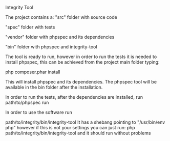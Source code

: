 Integrity Tool

The project contains a:
"src" folder with source code

"spec" folder with tests

"vendor" folder with phpspec and its dependencies

"bin" folder with phpspec and integrity-tool

The tool is ready to run, however in order to run the tests it is needed to
install phpspec, this can be achieved from the project main folder typing:

php composer.phar install

This will install phpspec and its dependencies. The phpspec tool will be available in the bin folder after the installation.

In order to run the tests, after the dependencies are installed, run
path/to/phpspec run

In order to use the software run

path/to/integrity/bin/integrity-tool
It has a shebang pointing to "/usr/bin/env php" however if this is not your settings you can just run: php path/to/integrity/bin/integrity-tool and it should run without problems